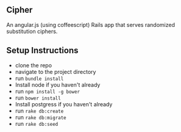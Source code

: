 ## Cipher

An angular.js (using coffeescript) Rails app that serves randomized substitution ciphers.

## Setup Instructions

- clone the repo
- navigate to the project directory
- run `bundle install`
- Install node if you haven't already
- run `npm install -g bower`
- run `bower install`
- Install postgress if you haven't already
- run `rake db:create`
- run `rake db:migrate`
- run `rake db:seed`
